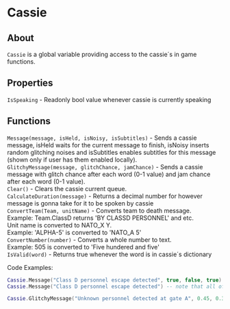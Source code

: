 # Cassie

## About
`Cassie` is a global variable providing access to the cassie´s in game functions.

## Properties
`IsSpeaking` - Readonly bool value whenever cassie is currently speaking

## Functions
`Message(message, isHeld, isNoisy, isSubtitles)` - Sends a cassie message, isHeld waits for the current message to finish, isNoisy inserts random glitching noises and isSubtitles enables subtitles for this message (shown only if user has them enabled locally).<br>
`GlitchyMessage(message, glitchChance, jamChance)` - Sends a cassie message with glitch chance after each word (0-1 value) and jam chance after each word (0-1 value).<br>
`Clear()` - Clears the cassie current queue.<br>
`CalculateDuration(message)` - Returns a decimal number for however message is gonna take for it to be spoken by cassie<br>
`ConvertTeam(Team, unitName)` - Converts team to death message.<br> Example: Team.ClassD returns 'BY CLASSD PERSONNEL' and etc. <br>
Unit name is converted to NATO_X Y. <br>
Example: 'ALPHA-5' is converted to 'NATO_A 5'<br>
`ConvertNumber(number)` - Converts a whole number to text.<br>
Example: 505 is converted to 'Five hundered and five'<br>
`IsValid(word)` - Returns true whenever the word is in cassie´s dictionary<br>

Code Examples:

```lua
Cassie.Message("Class D personnel escape detected", true, false, true)
Cassie.Message("Class D personnel escape detected") -- note that all of these boolean values are optional in this case and can be ignored if needed

Cassie.GlitchyMessage("Unknown personnel detected at gate A", 0.45, 0.3)
```